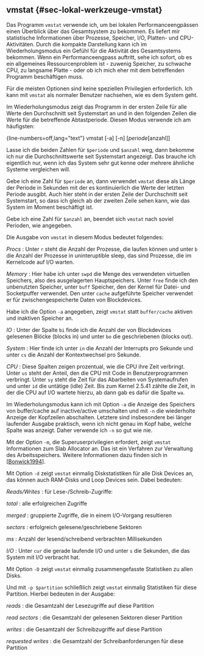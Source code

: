 
## vmstat {#sec-lokal-werkzeuge-vmstat}

Das Programm `vmstat` verwende ich, um bei lokalen Performanceengpässen einen
Überblick über das Gesamtsystem zu bekommen. Es liefert mir statistische
Informationen über Prozesse, Speicher, I/O, Platten- und CPU-Aktivitäten.
Durch die kompakte Darstellung kann ich im Wiederholungsmodus  ein Gefühl
für die Aktivität des Gesamtsystems bekommen.
Wenn ein Performanceengpass auftritt, sehe ich sofort, ob es ein allgemeines
Ressourcenproblem ist - zuwenig Speicher, zu schwache CPU, zu langsame
Platte - oder ob ich mich eher mit dem betreffenden Programm
beschäftigen muss.

Für die meisten Optionen sind keine speziellen Privilegien erforderlich.
Ich kann mit `vmstat` als normaler Benutzer nachsehen,
wie es dem System geht.
  
Im Wiederholungsmodus zeigt das Programm in der ersten Zeile für alle Werte
den Durchschnitt seit Systemstart an und in den folgenden Zeilen die Werte
für die betreffende Abtastperiode. Diesen Modus verwende ich am häufigsten:

{line-numbers=off,lang="text"}
    vmstat [-a] [-n] [$periode [$anzahl]]

Lasse ich die beiden Zahlen für `$periode` und `$anzahl` weg, dann
bekomme ich nur die Durchschnittswerte seit Systemstart angezeigt. Das
brauche ich eigentlich nur, wenn ich das System sehr gut kenne oder mehrere
ähnliche Systeme vergleichen will.

Gebe ich eine Zahl für `$periode` an, dann verwendet `vmstat` diese als Länge
der Periode in Sekunden mit der es kontinuierlich die Werte der letzten Periode
ausgibt. Auch hier steht in der ersten Zeile der Durchschnitt seit
Systemstart, so dass ich gleich ab der zweiten Zeile sehen kann, wie das
System im Moment beschäftigt ist.

Gebe ich eine Zahl für `$anzahl` an, beendet sich `vmstat` nach
soviel Perioden, wie angegeben.

Die Ausgabe von `vmstat` in diesem Modus bedeutet folgendes:

*Procs*
: Unter `r` steht die Anzahl der Prozesse, die laufen
  können und unter `b` die Anzahl der Prozesse in
  uninteruptible sleep, das sind Prozesse, die im Kernelcode auf I/O
  warten.

*Memory*
: Hier habe ich unter `swpd` die Menge des verwendeten
  virtuellen Speichers, also des ausgelagerten Hauptspeichers.
  Unter `free` finde ich den unbenutzten Speicher, unter `buff`
  Speicher, den der Kernel für Datei- und Socketpuffer verwendet.
  Den unter `cache` aufgeführte Speicher verwendet er für zwischengespeicherte
  Daten von Blockdevices.

  Habe ich die Option `-a` angegeben, zeigt `vmstat` statt `buffer/cache`
  aktiven und inaktiven Speicher an.

*IO*
: Unter der Spalte `bi` finde ich die Anzahl der von
  Blockdevices gelesenen Blöcke (blocks in) und unter `bo` die
  geschriebenen (blocks out).

*System*
: Hier finde ich unter `in` die Anzahl der Interrupts pro
  Sekunde und unter `cs` die Anzahl der Kontextwechsel pro Sekunde.

*CPU*
: Diese Spalten zeigen prozentual, wie die CPU ihre Zeit
  verbringt. Unter `us` steht der Anteil, den die CPU mit Code in
  Benutzerprogrammen verbringt. Unter `sy` steht die Zeit für das
  Abarbeiten von Systemaufrufen und unter `id` die untätige (idle)
  Zeit. Bis zum Kernel 2.5.41 zählte die Zeit, in der die CPU auf I/O
  wartete hierzu, ab dann gab es dafür die Spalte `wa`.

Im Wiederholungsmodus kann ich mit Option `-a` die Anzeige des Speichers
von buffer/cache auf inactive/active umschalten und mit `-n` die
wiederholte Anzeige der Kopfzeilen abschalten. Letztere sind insbesondere
bei länger laufender Ausgabe praktisch, wenn ich nicht genau im Kopf habe,
welche Spalte was anzeigt. Daher verwende ich `-n` so gut wie nie.

Mit der Option `-m`, die Superuserprivilegien erfordert, zeigt `vmstat`
Informationen zum Slab Allocator an. Das ist ein Verfahren zur Verwaltung
des Arbeitsspeichers. Weitere Informationen dazu finden sich in
[[Bonwick1994](#bib-bonwick1994)].

Mit Option `-d` zeigt `vmstat` einmalig Diskstatistiken für alle Disk
Devices an, das können auch RAM-Disks und Loop Devices sein.
Dabei bedeuten:

*Reads/Writes*
: für Lese-/Schreib-Zugriffe:

  *total*
  : alle erfolgreichen Zugriffe

  *merged*
  : gruppierte Zugriffe, die in einem I/O-Vorgang resultieren

  *sectors*
  : erfolgreich gelesene/geschriebene Sektoren

  *ms*
  : Anzahl der lesend/schreibend verbrachten Millisekunden

*I/O*
: Unter `cur` die gerade laufende I/O und unter `s` die
  Sekunden, die das System mit I/O verbracht hat.

Mit Option `-D` zeigt `vmstat` einmalig zusammengefasste Statistiken zu
allen Disks.

Und mit `-p $partition` schließlich zeigt `vmstat` einmalig Statistiken für
diese Partition. Hierbei bedeuten in der Ausgabe:

*reads*
: die Gesamtzahl der Lesezugriffe auf diese Partition

*read sectors*
: die Gesamtzahl der gelesenen Sektoren dieser Partition

*writes*
: die Gesamtzahl der Schreibzugriffe auf diese Partition

*requested writes*
: die Gesamtzahl der Schreibanforderungen für diese Partition


